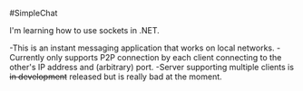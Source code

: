 #SimpleChat

I'm learning how to use sockets in .NET. 

-This is an instant messaging application that works on local networks.
-Currently only supports P2P connection by each client connecting to the other's IP address and (arbitrary) port.
-Server supporting multiple clients is ~~in development~~ released but is really bad at the moment.
